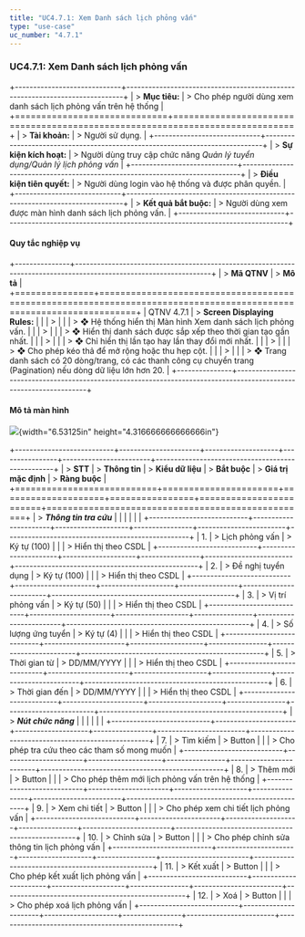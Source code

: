 ```yaml
---
title: "UC4.7.1: Xem Danh sách lịch phỏng vấn"
type: "use-case"
uc_number: "4.7.1"
---
```


### UC4.7.1: Xem Danh sách lịch phỏng vấn

+-----------------------------+-----------------------------------------------------------------------------+
| > **Mục tiêu:**             | > Cho phép người dùng xem danh sách lịch phỏng vấn trên hệ thống            |
+=============================+=============================================================================+
| > **Tài khoản:**            | > Người sử dụng.                                                            |
+-----------------------------+-----------------------------------------------------------------------------+
| > **Sự kiện kích hoạt:**    | > Người dùng truy cập chức năng *Quản lý tuyển dụng/Quản lý lịch phỏng vấn* |
+-----------------------------+-----------------------------------------------------------------------------+
| > **Điều kiện tiên quyết:** | > Người dùng login vào hệ thống và được phân quyền.                         |
+-----------------------------+-----------------------------------------------------------------------------+
| > **Kết quả bắt buộc:**     | > Người dùng xem được màn hình danh sách lịch phỏng vấn.                    |
+-----------------------------+-----------------------------------------------------------------------------+

####  Quy tắc nghiệp vụ

+---------------+-------------------------------------------------------------------------------------------------------------------+
| > **Mã QTNV** | > **Mô tả**                                                                                                       |
+===============+===================================================================================================================+
| QTNV 4.7.1    | > **Screen Displaying Rules:**                                                                                    |
|               | >                                                                                                                 |
|               | > ❖ Hệ thống hiển thị Màn hình Xem danh sách lịch phỏng vấn.                                                      |
|               | >                                                                                                                 |
|               | > ❖ Hiển thị danh sách được sắp xếp theo thời gian tạo gần nhất.                                                  |
|               | >                                                                                                                 |
|               | > ❖ Chỉ hiển thị lần tạo hay lần thay đổi mới nhất.                                                               |
|               | >                                                                                                                 |
|               | > ❖ Cho phép kéo thả để mở rộng hoặc thu hẹp cột.                                                                 |
|               | >                                                                                                                 |
|               | > ❖ Trang danh sách có 20 dòng/trang, có các thanh công cụ chuyển trang (Pagination) nếu dòng dữ liệu lớn hơn 20. |
+---------------+-------------------------------------------------------------------------------------------------------------------+

#### Mô tả màn hình

![](media/image68.png){width="6.53125in" height="4.316666666666666in"}

+---------------------------+----------------------+--------------------+----------------+------------------------+--------------------------------------------------+
| > **STT**                 | > **Thông tin**      | > **Kiểu dữ liệu** | > **Bắt buộc** | > **Giá trị mặc định** | > **Ràng buộc**                                  |
+===========================+======================+====================+================+========================+==================================================+
| > ***Thông tin tra cứu*** |                      |                    |                |                        |                                                  |
+---------------------------+----------------------+--------------------+----------------+------------------------+--------------------------------------------------+
| 1\.                       | > Lịch phỏng vấn     | > Ký tự (100)      |                |                        | > Hiển thị theo CSDL                             |
+---------------------------+----------------------+--------------------+----------------+------------------------+--------------------------------------------------+
| 2\.                       | > Đề nghị tuyển dụng | > Ký tự (100)      |                |                        | > Hiển thị theo CSDL                             |
+---------------------------+----------------------+--------------------+----------------+------------------------+--------------------------------------------------+
| 3\.                       | > Vị trí phỏng vấn   | > Ký tự (50)       |                |                        | > Hiển thị theo CSDL                             |
+---------------------------+----------------------+--------------------+----------------+------------------------+--------------------------------------------------+
| 4\.                       | > Số lượng ứng tuyển | > Ký tự (4)        |                |                        | > Hiển thị theo CSDL                             |
+---------------------------+----------------------+--------------------+----------------+------------------------+--------------------------------------------------+
| 5\.                       | > Thời gian từ       | > DD/MM/YYYY       |                |                        | > Hiển thị theo CSDL                             |
+---------------------------+----------------------+--------------------+----------------+------------------------+--------------------------------------------------+
| 6\.                       | > Thời gian đến      | > DD/MM/YYYY       |                |                        | > Hiển thị theo CSDL                             |
+---------------------------+----------------------+--------------------+----------------+------------------------+--------------------------------------------------+
| > ***Nút chức năng***     |                      |                    |                |                        |                                                  |
+---------------------------+----------------------+--------------------+----------------+------------------------+--------------------------------------------------+
| 7\.                       | > Tìm kiếm           | > Button           |                |                        | > Cho phép tra cứu theo các tham số mong muốn    |
+---------------------------+----------------------+--------------------+----------------+------------------------+--------------------------------------------------+
| 8\.                       | > Thêm mới           | > Button           |                |                        | > Cho phép thêm mới lịch phỏng vấn trên hệ thống |
+---------------------------+----------------------+--------------------+----------------+------------------------+--------------------------------------------------+
| 9\.                       | > Xem chi tiết       | > Button           |                |                        | > Cho phép xem chi tiết lịch phỏng vấn           |
+---------------------------+----------------------+--------------------+----------------+------------------------+--------------------------------------------------+
| 10\.                      | > Chỉnh sửa          | > Button           |                |                        | > Cho phép chỉnh sửa thông tin lịch phỏng vấn    |
+---------------------------+----------------------+--------------------+----------------+------------------------+--------------------------------------------------+
| 11\.                      | > Kết xuất           | > Button           |                |                        | > Cho phép kết xuất lịch phỏng vấn               |
+---------------------------+----------------------+--------------------+----------------+------------------------+--------------------------------------------------+
| 12\.                      | > Xoá                | > Button           |                |                        | > Cho phép xoá lịch phỏng vấn                    |
+---------------------------+----------------------+--------------------+----------------+------------------------+--------------------------------------------------+
